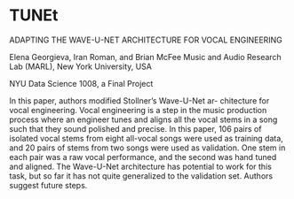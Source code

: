 # TUNEt
ADAPTING THE WAVE-U-NET ARCHITECTURE FOR VOCAL ENGINEERING

Elena Georgieva, Iran Roman, and Brian McFee
Music and Audio Research Lab (MARL), New York University, USA

NYU Data Science 1008, a Final Project

In this paper, authors modified Stollner’s Wave-U-Net ar- chitecture for vocal engineering. Vocal engineering is a step in the music production process where an engineer tunes and aligns all the vocal stems in a song such that they sound polished and precise. In this paper, 106 pairs of isolated vocal stems from eight all-vocal songs were used as training data, and 20 pairs of stems from two songs were used as validation. One stem in each pair was a raw vocal performance, and the second was hand tuned and aligned. The Wave-U-Net architecture has potential to work for this task, but so far it has not quite generalized to the validation set. Authors suggest future steps.

